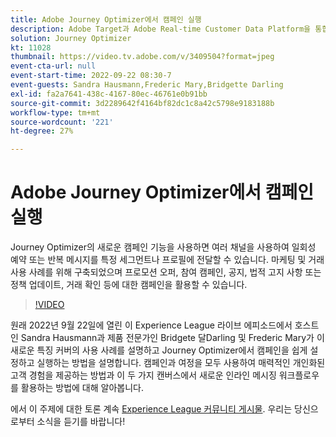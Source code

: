 ```yaml
---
title: Adobe Journey Optimizer에서 캠페인 실행
description: Adobe Target과 Adobe Real-time Customer Data Platform을 통합하여 보다 개인화된 고객 경험을 제공할 수 있습니다. 이 라이브스트림 이벤트에서 이 두 플랫폼을 통합하여 기업이 실시간으로 데이터를 수집한 다음 타겟팅된 경험을 생성하고 테스트하는 방법을 살펴보십시오. 라이브 데모에서 이 강력한 기능의 전체적인 프로세스를 확인하십시오.
solution: Journey Optimizer
kt: 11028
thumbnail: https://video.tv.adobe.com/v/3409504?format=jpeg
event-cta-url: null
event-start-time: 2022-09-22 08:30-7
event-guests: Sandra Hausmann,Frederic Mary,Bridgette Darling
exl-id: fa2a7641-438c-4167-80ec-46761e0b91bb
source-git-commit: 3d2289642f4164bf82dc1c8a42c5798e9183188b
workflow-type: tm+mt
source-wordcount: '221'
ht-degree: 27%

---
```


# Adobe Journey Optimizer에서 캠페인 실행

Journey Optimizer의 새로운 캠페인 기능을 사용하면 여러 채널을 사용하여 일회성 예약 또는 반복 메시지를 특정 세그먼트나 프로필에 전달할 수 있습니다. 마케팅 및 거래 사용 사례를 위해 구축되었으며 프로모션 오퍼, 참여 캠페인, 공지, 법적 고지 사항 또는 정책 업데이트, 거래 확인 등에 대한 캠페인을 활용할 수 있습니다.

>[!VIDEO](https://video.tv.adobe.com/v/3409504/?quality=12&learn=on)

원래 2022년 9월 22일에 열린 이 Experience League 라이브 에피소드에서 호스트인 Sandra Hausmann과 제품 전문가인 Bridgete 달Darling 및 Frederic Mary가 이 새로운 특징 커버의 사용 사례를 설명하고 Journey Optimizer에서 캠페인을 쉽게 설정하고 실행하는 방법을 설명합니다. 캠페인과 여정을 모두 사용하여 매력적인 개인화된 고객 경험을 제공하는 방법과 이 두 가지 캔버스에서 새로운 인라인 메시징 워크플로우를 활용하는 방법에 대해 알아봅니다.

에서 이 주제에 대한 토론 계속 [Experience League 커뮤니티 게시물](https://experienceleaguecommunities.adobe.com/t5/journey-optimizer-discussions/experience-league-live-post-session-discussion-execute-your/m-p/547896#M52). 우리는 당신으로부터 소식을 듣기를 바랍니다!
